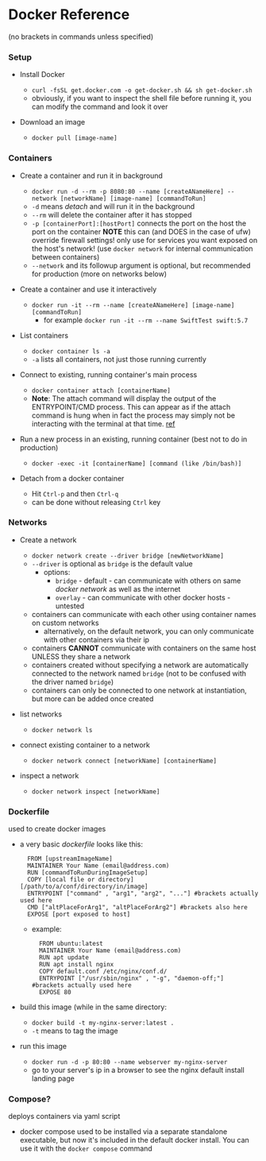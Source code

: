 <!-- permalink: a6fe3a777cea529a24e0e738eb19c6e6 DO NOT DELETE OR EDIT THIS LINE -->
# Docker Reference

(no brackets in commands unless specified)


### Setup

* Install Docker
	* `curl -fsSL get.docker.com -o get-docker.sh && sh get-docker.sh`
	* obviously, if you want to inspect the shell file before running it, you can modify the command and look it over

* Download an image
	* `docker pull [image-name]`

### Containers
* Create a container and run it in background
	* `docker run -d --rm -p 8080:80 --name [createANameHere] --network [networkName] [image-name] [commandToRun]`
	* `-d` means *detach* and will run it in the background
	* `--rm` will delete the container after it has stopped
	* `-p [containerPort]:[hostPort]` connects the port on the host the port on the container **NOTE** this can (and DOES in the case of ufw) override firewall settings! only use for services you want exposed on the host's network! (use `docker network` for internal communication between containers) 
	* `--network` and its followup argument is optional, but recommended for production (more on networks below)

* Create a container and use it interactively
	* `docker run -it --rm --name [createANameHere] [image-name] [commandToRun]`
		* for example `docker run -it --rm --name SwiftTest swift:5.7`

* List containers
	* `docker container ls -a`
	* `-a` lists all containers, not just those running currently

* Connect to existing, running container's main process
	* `docker container attach [containerName]`
	* **Note**: The attach command will display the output of the ENTRYPOINT/CMD process. This can appear as if the attach command is hung when in fact the process may simply not be interacting with the terminal at that time. [ref](https://docs.docker.com/engine/reference/commandline/attach/#extended-description)

* Run a new process in an existing, running container (best not to do in production)
	* `docker -exec -it [containerName] [command (like /bin/bash)]`

* Detach from a docker container
	* Hit `Ctrl-p` and then `Ctrl-q`
	* can be done without releasing `Ctrl` key

### Networks

* Create a network
	* `docker network create --driver bridge [newNetworkName]`
	* `--driver` is optional as `bridge` is the default value
		* options:
			* `bridge` - default - can communicate with others on same *docker network* as well as the internet
			* `overlay` - can communicate with other docker hosts - untested
	* containers can communicate with each other using container names on custom networks
		* alternatively, on the default network, you can only communicate with other containers via their ip
	* containers **CANNOT** communicate with containers on the same host UNLESS they share a network
	* containers created without specifying a network are automatically connected to the network named `bridge` (not to be confused with the driver named `bridge`)
	* containers can only be connected to one network at instantiation, but more can be added once created

* list networks
	* `docker network ls`

* connect existing container to a network
	* `docker network connect [networkName] [containerName]`

* inspect a network
	* `docker network inspect [networkName]`

### Dockerfile
used to create docker images

* a very basic *dockerfile* looks like this:

		FROM [upstreamImageName]
		MAINTAINER Your Name (email@address.com)
		RUN [commandToRunDuringImageSetup]
		COPY [local file or directory] [/path/to/a/conf/directory/in/image]
		ENTRYPOINT ["command" , "arg1", "arg2", "..."] #brackets actually used here
		CMD ["altPlaceForArg1", "altPlaceForArg2"] #brackets also here
		EXPOSE [port exposed to host]

	* example:

			FROM ubuntu:latest
			MAINTAINER Your Name (email@address.com)
			RUN apt update
			RUN apt install nginx
			COPY default.conf /etc/nginx/conf.d/
			ENTRYPOINT ["/usr/sbin/nginx" , "-g", "daemon-off;"] #brackets actually used here
			EXPOSE 80

* build this image (while in the same directory:
	* `docker build -t my-nginx-server:latest .`
	* `-t` means to tag the image

* run this image
	* `docker run -d -p 80:80 --name webserver my-nginx-server`
	* go to your server's ip in a browser to see the nginx default install landing page

### Compose?
deploys containers via yaml script

* docker compose used to be installed via a separate standalone executable, but now it's included in the default docker install. You can use it with the `docker compose` command
